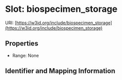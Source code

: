 # Slot: biospecimen_storage

URI: [https://w3id.org/include/biospecimen_storage](https://w3id.org/include/biospecimen_storage)



<!-- no inheritance hierarchy -->


## Properties

 * Range: None



## Identifier and Mapping Information






